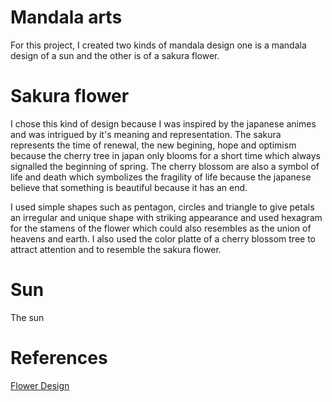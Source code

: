 # Mandala arts
For this project, I created two kinds of mandala design one is a mandala design of a sun and the other is of a sakura flower.
# Sakura flower
I chose this kind of design because I was inspired by the japanese animes and was intrigued by it's meaning and representation. The sakura represents the time of renewal, the new begining, hope and optimism because the cherry tree in japan only blooms for a short time which always signalled the beginning of spring. The cherry blossom are also a symbol of  life and death which symbolizes the fragility of life because the japanese believe that something is beautiful because it has an end.

I used simple shapes such as pentagon, circles and triangle to give petals an irregular and unique shape with striking appearance and used hexagram for the stamens of the flower which could also resembles as the union of heavens and earth. I also used the color platte of a cherry blossom tree to attract attention and to resemble the sakura flower. 
# Sun
The sun
# References
[Flower Design](https://www.youtube.com/shorts/Mw4OLSla52I?&ab_channel=Feedium)
